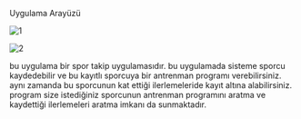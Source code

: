 Uygulama Arayüzü

![1](https://github.com/erenssimsek/Proje_7_Spor_Takip_Uygulamasi/assets/93097999/d352796b-f89c-49bf-9657-9184e410acd6)

![2](https://github.com/erenssimsek/Proje_7_Spor_Takip_Uygulamasi/assets/93097999/08c51ca8-84d1-4046-a2cf-f68290194556)

bu uygulama bir spor takip uygulamasıdır.
bu uygulamada sisteme sporcu kaydedebilir ve bu kayıtlı sporcuya bir antrenman programı verebilirsiniz.
aynı zamanda bu sporcunun kat ettiği ilerlemeleride kayıt altına alabilirsiniz.
program size istediğiniz sporcunun antrenman programını aratma ve kaydettiği ilerlemeleri aratma imkanı da sunmaktadır.
